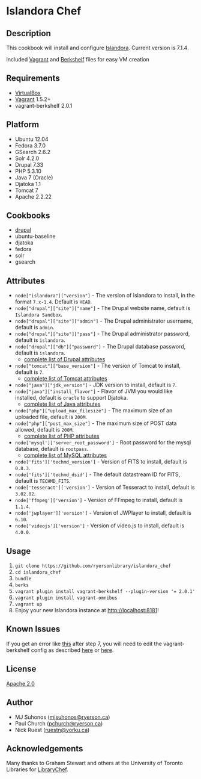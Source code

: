 # Islandora Chef

## Description

This cookbook will install and configure [Islandora](http://islandora.ca). Current version is 7.1.4.

Included [Vagrant](http://www.vagrantup.com) and [Berkshelf](http://berkshelf.com) files for easy VM creation

## Requirements

* [VirtualBox](https://www.virtualbox.org/)
* [Vagrant](http://localhost:8181) 1.5.2+
* vagrant-berkshelf 2.0.1

## Platform

* Ubuntu 12.04
* Fedora 3.7.0
* GSearch 2.6.2
* Solr 4.2.0
* Drupal 7.33
* PHP 5.3.10
* Java 7 (Oracle)
* Djatoka 1.1
* Tomcat 7
* Apache 2.2.22

## Cookbooks

* [drupal](http://github.com/gondoi/drupal-cookbook)
* ubuntu-baseline
* djatoka
* fedora
* solr
* gsearch

## Attributes

* `node["islandora"]["version"]` - The version of Islandora to install, in the format `7.x-1.4`. Default is `HEAD`.
* `node["drupal"]["site"]["name"]` - The Drupal website name, default is `Islandora Sandbox`.
* `node["drupal"]["site"]["admin"]` - The Drupal administrator username, default is `admin`.
* `node["drupal"]["site"]["pass"]` - The Drupal administrator password, default is `islandora`.
* `node["drupal"]["db"]["password"]` - The Drupal database password, default is `islandora`.
	* [complete list of Drupal attributes](https://github.com/gondoi/drupal-cookbook#attributes)
* `node["tomcat"]["base_version"]` - The version of Tomcat to install, default is `7`.
	* [complete list of Tomcat attributes](https://github.com/opscode-cookbooks/tomcat#attributes)
* `node["java"]["jdk_version"]` - JDK version to install, default is `7`.
* `node["java"]["install_flavor"]` - Flavor of JVM you would like installed, default is `oracle` to support Djatoka.
	* [complete list of Java attributes](https://github.com/agileorbit-cookbooks/java#attributes)
* `node["php"]["upload_max_filesize"]` - The maximum size of an uploaded file, default is `200M`.
* `node["php"]["post_max_size"]` - The maximum size of POST data allowed, default is `200M`.
	* [complete list of PHP attributes](https://github.com/opscode-cookbooks/php#attributes)
* `node['mysql']['server_root_password']` - Root password for the mysql database, default is `rootpass`.
	* [complete list of MySQL attributes](https://github.com/opscode-cookbooks/mysql#attributes)
* `node['fits']['techmd_version']` - Version of FITS to install, default is `0.8.3`.
* `node['fits']['techmd_dsid']` - The default datastream ID for FITS, default is `TECHMD_FITS`.
* `node['tesseract']['version']` - Version of Tesseract to install, default is `3.02.02`.
* `node['ffmpeg']['version']` - Version of FFmpeg to install, default is `1.1.4`.
* `node['jwplayer']['version']` - Version of JWPlayer to install, default is `6.10`.
* `node['videojs']['version']` - Version of video.js to install, default is `4.0.0`.

## Usage

1. `git clone https://github.com/ryersonlibrary/islandora_chef`
2. `cd islandora_chef`
3. `bundle`
4. `berks`
5. `vagrant plugin install vagrant-berkshelf --plugin-version '= 2.0.1'`
6. `vagrant plugin install vagrant-omnibus`
7. `vagrant up`
8. Enjoy your new Islandora instance at [http://localhost:8181](http://localhost:8181)!

## Known Issues

If you get an error like [this](https://gist.github.com/ruebot/439c6a23992e6660edcd) after step 7, you will need to edit the vagrant-berkshelf config as described [here](https://github.com/berkshelf/vagrant-berkshelf/issues/228#issue-47313643) or [here](https://github.com/berkshelf/vagrant-berkshelf/issues/228#issuecomment-62207197).

## License

[Apache 2.0](http://www.apache.org/licenses/LICENSE-2.0.html)

## Author

* MJ Suhonos (<mjsuhonos@ryerson.ca>)
* Paul Church (<pchurch@ryerson.ca>)
* Nick Ruest (<ruestn@yorku.ca>)

## Acknowledgements

Many thanks to Graham Stewart and others at the University of Toronto Libraries for [LibraryChef](https://github.com/LibraryChef).
